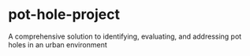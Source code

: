 # pot-hole-project
A comprehensive solution to identifying, evaluating, and addressing pot holes in an urban environment 

